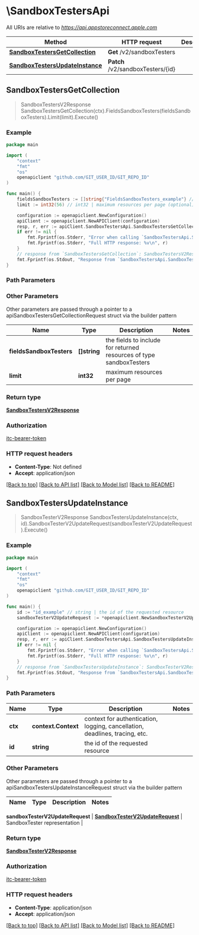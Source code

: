 # \SandboxTestersApi

All URIs are relative to *https://api.appstoreconnect.apple.com*

Method | HTTP request | Description
------------- | ------------- | -------------
[**SandboxTestersGetCollection**](SandboxTestersApi.md#SandboxTestersGetCollection) | **Get** /v2/sandboxTesters | 
[**SandboxTestersUpdateInstance**](SandboxTestersApi.md#SandboxTestersUpdateInstance) | **Patch** /v2/sandboxTesters/{id} | 



## SandboxTestersGetCollection

> SandboxTestersV2Response SandboxTestersGetCollection(ctx).FieldsSandboxTesters(fieldsSandboxTesters).Limit(limit).Execute()



### Example

```go
package main

import (
    "context"
    "fmt"
    "os"
    openapiclient "github.com/GIT_USER_ID/GIT_REPO_ID"
)

func main() {
    fieldsSandboxTesters := []string{"FieldsSandboxTesters_example"} // []string | the fields to include for returned resources of type sandboxTesters (optional)
    limit := int32(56) // int32 | maximum resources per page (optional)

    configuration := openapiclient.NewConfiguration()
    apiClient := openapiclient.NewAPIClient(configuration)
    resp, r, err := apiClient.SandboxTestersApi.SandboxTestersGetCollection(context.Background()).FieldsSandboxTesters(fieldsSandboxTesters).Limit(limit).Execute()
    if err != nil {
        fmt.Fprintf(os.Stderr, "Error when calling `SandboxTestersApi.SandboxTestersGetCollection``: %v\n", err)
        fmt.Fprintf(os.Stderr, "Full HTTP response: %v\n", r)
    }
    // response from `SandboxTestersGetCollection`: SandboxTestersV2Response
    fmt.Fprintf(os.Stdout, "Response from `SandboxTestersApi.SandboxTestersGetCollection`: %v\n", resp)
}
```

### Path Parameters



### Other Parameters

Other parameters are passed through a pointer to a apiSandboxTestersGetCollectionRequest struct via the builder pattern


Name | Type | Description  | Notes
------------- | ------------- | ------------- | -------------
 **fieldsSandboxTesters** | **[]string** | the fields to include for returned resources of type sandboxTesters | 
 **limit** | **int32** | maximum resources per page | 

### Return type

[**SandboxTestersV2Response**](SandboxTestersV2Response.md)

### Authorization

[itc-bearer-token](../README.md#itc-bearer-token)

### HTTP request headers

- **Content-Type**: Not defined
- **Accept**: application/json

[[Back to top]](#) [[Back to API list]](../README.md#documentation-for-api-endpoints)
[[Back to Model list]](../README.md#documentation-for-models)
[[Back to README]](../README.md)


## SandboxTestersUpdateInstance

> SandboxTesterV2Response SandboxTestersUpdateInstance(ctx, id).SandboxTesterV2UpdateRequest(sandboxTesterV2UpdateRequest).Execute()



### Example

```go
package main

import (
    "context"
    "fmt"
    "os"
    openapiclient "github.com/GIT_USER_ID/GIT_REPO_ID"
)

func main() {
    id := "id_example" // string | the id of the requested resource
    sandboxTesterV2UpdateRequest := *openapiclient.NewSandboxTesterV2UpdateRequest(*openapiclient.NewSandboxTesterV2UpdateRequestData("Type_example", "Id_example")) // SandboxTesterV2UpdateRequest | SandboxTester representation

    configuration := openapiclient.NewConfiguration()
    apiClient := openapiclient.NewAPIClient(configuration)
    resp, r, err := apiClient.SandboxTestersApi.SandboxTestersUpdateInstance(context.Background(), id).SandboxTesterV2UpdateRequest(sandboxTesterV2UpdateRequest).Execute()
    if err != nil {
        fmt.Fprintf(os.Stderr, "Error when calling `SandboxTestersApi.SandboxTestersUpdateInstance``: %v\n", err)
        fmt.Fprintf(os.Stderr, "Full HTTP response: %v\n", r)
    }
    // response from `SandboxTestersUpdateInstance`: SandboxTesterV2Response
    fmt.Fprintf(os.Stdout, "Response from `SandboxTestersApi.SandboxTestersUpdateInstance`: %v\n", resp)
}
```

### Path Parameters


Name | Type | Description  | Notes
------------- | ------------- | ------------- | -------------
**ctx** | **context.Context** | context for authentication, logging, cancellation, deadlines, tracing, etc.
**id** | **string** | the id of the requested resource | 

### Other Parameters

Other parameters are passed through a pointer to a apiSandboxTestersUpdateInstanceRequest struct via the builder pattern


Name | Type | Description  | Notes
------------- | ------------- | ------------- | -------------

 **sandboxTesterV2UpdateRequest** | [**SandboxTesterV2UpdateRequest**](SandboxTesterV2UpdateRequest.md) | SandboxTester representation | 

### Return type

[**SandboxTesterV2Response**](SandboxTesterV2Response.md)

### Authorization

[itc-bearer-token](../README.md#itc-bearer-token)

### HTTP request headers

- **Content-Type**: application/json
- **Accept**: application/json

[[Back to top]](#) [[Back to API list]](../README.md#documentation-for-api-endpoints)
[[Back to Model list]](../README.md#documentation-for-models)
[[Back to README]](../README.md)

